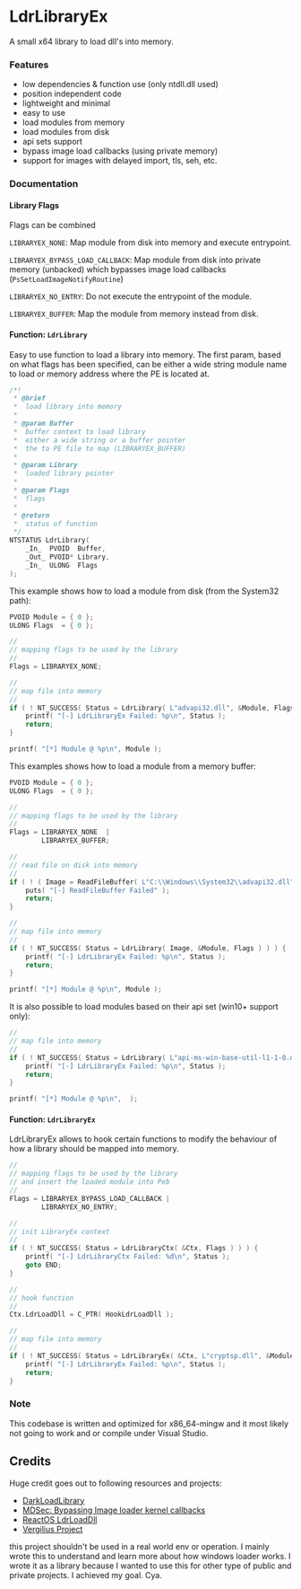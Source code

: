 
# LdrLibraryEx

A small x64 library to load dll's into memory. 

### Features
- low dependencies & function use (only ntdll.dll used)
- position independent code 
- lightweight and minimal
- easy to use
- load modules from memory 
- load modules from disk 
- api sets support
- bypass image load callbacks (using private memory)
- support for images with delayed import, tls, seh, etc.

### Documentation

#### Library Flags

Flags can be combined 

`LIBRARYEX_NONE`: Map module from disk into memory and execute entrypoint.

`LIBRARYEX_BYPASS_LOAD_CALLBACK`: Map module from disk into private memory (unbacked) which bypasses image load callbacks (`PsSetLoadImageNotifyRoutine`)

`LIBRARYEX_NO_ENTRY`: Do not execute the entrypoint of the module.

`LIBRARYEX_BUFFER`: Map the module from memory instead from disk.

#### Function: `LdrLibrary` 
Easy to use function to load a library into memory. The first param, based on what flags has been specified, can be either a wide string module name to load or memory address where the PE is located at.

```c
/*!
 * @brief
 *  load library into memory
 *
 * @param Buffer
 *  buffer context to load library
 *  either a wide string or a buffer pointer 
 *  the to PE file to map (LIBRARYEX_BUFFER)
 *
 * @param Library
 *  loaded library pointer
 *
 * @param Flags
 *  flags
 *
 * @return
 *  status of function
 */
NTSTATUS LdrLibrary(
    _In_  PVOID  Buffer,
    _Out_ PVOID* Library,
    _In_  ULONG  Flags
);
```

This example shows how to load a module from disk (from the System32 path): 
```c
PVOID Module = { 0 };
ULONG Flags  = { 0 };

//
// mapping flags to be used by the library
//
Flags = LIBRARYEX_NONE; 

//
// map file into memory
//
if ( ! NT_SUCCESS( Status = LdrLibrary( L"advapi32.dll", &Module, Flags ) ) ) {
    printf( "[-] LdrLibraryEx Failed: %p\n", Status );
    return; 
}

printf( "[*] Module @ %p\n", Module );
```

This examples shows how to load a module from a memory buffer: 
```c
PVOID Module = { 0 };
ULONG Flags  = { 0 };

//
// mapping flags to be used by the library
//
Flags = LIBRARYEX_NONE  | 
        LIBRARYEX_BUFFER; 

//
// read file on disk into memory
//
if ( ! ( Image = ReadFileBuffer( L"C:\\Windows\\System32\\advapi32.dll", NULL ) ) ) {
    puts( "[-] ReadFileBuffer Failed" );
    return;
}

//
// map file into memory
//
if ( ! NT_SUCCESS( Status = LdrLibrary( Image, &Module, Flags ) ) ) {
    printf( "[-] LdrLibraryEx Failed: %p\n", Status );
    return;
}

printf( "[*] Module @ %p\n", Module );
```

It is also possible to load modules based on their api set (win10+ support only):
```c
//
// map file into memory
//
if ( ! NT_SUCCESS( Status = LdrLibrary( L"api-ms-win-base-util-l1-1-0.dll", &Module, Flags ) ) ) {
    printf( "[-] LdrLibraryEx Failed: %p\n", Status );
    return;
}

printf( "[*] Module @ %p\n",  );
```

#### Function: `LdrLibraryEx`
LdrLibraryEx allows to hook certain functions to modify the behaviour of how a library should be mapped into memory. 
```c
//
// mapping flags to be used by the library
// and insert the loaded module into Peb
//
Flags = LIBRARYEX_BYPASS_LOAD_CALLBACK |
        LIBRARYEX_NO_ENTRY;

//
// init LibraryEx context
//
if ( ! NT_SUCCESS( Status = LdrLibraryCtx( &Ctx, Flags ) ) ) {
    printf( "[-] LdrLibraryCtx Failed: %d\n", Status );
    goto END;
}

//
// hook function
//
Ctx.LdrLoadDll = C_PTR( HookLdrLoadDll );

//
// map file into memory
//
if ( ! NT_SUCCESS( Status = LdrLibraryEx( &Ctx, L"cryptsp.dll", &Module, Flags ) ) ) {
    printf( "[-] LdrLibraryEx Failed: %p\n", Status );
    return; 
}
```

### Note
This codebase is written and optimized for x86_64-mingw and it most likely not going to work and or compile under Visual Studio.

## Credits
Huge credit goes out to following resources and projects: 
- [DarkLoadLibrary](https://github.com/bats3c/DarkLoadLibrary)
- [MDSec: Bypassing Image loader kernel callbacks](https://www.mdsec.co.uk/2021/06/bypassing-image-load-kernel-callbacks/)
- [ReactOS LdrLoadDll](https://doxygen.reactos.org/d7/d55/ldrapi_8c.html#a7671bda932dbb5096570f431ff83474c)
- [Vergilius Project](https://www.vergiliusproject.com/)

this project shouldn't be used in a real world env or operation. I mainly wrote this to understand and learn more about how windows loader works. I wrote it as a library because I wanted to use this for other type of public and private projects. I achieved my goal. Cya.  
